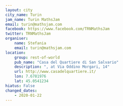 ```yaml
---
layout: city                                           
city_name: Turin                                                         
jam_name: Turin MathsJam
email: turin@mathsjam.com
facebook: https://www.facebook.com/TRNMathsJam
twitter: TRNMathsJam
organiser:
    name: Stefania
    email: turin@mathsjam.com
location:
    group: rest-of-world
    pub_name: "Casa del Quartiere di San Salvario"
    description: ", at Via Oddino Morgari, 14"
    url: http://www.casadelquartiere.it/
    lon: 7.6781976
    lat: 45.0541234
hiatus: False
changed_dates: 
    - 2020-01-22
---
```

